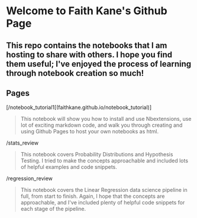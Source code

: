 # Welcome to Faith Kane's Github Page

## This repo contains the notebooks that I am hosting to share with others. I hope you find them useful; I've enjoyed the process of learning through notebook creation so much!

## Pages

[/notebook_tutorial1[(faithkane.github.io/notebook_tutorial)]

>This notebook will show you how to install and use Nbextensions, use lot of exciting markdown code, and walk you through creating and using Github Pages to host your own notebooks as html.

/stats_review

>This notebook covers Probability Distributions and Hypothesis Testing. I tried to make the concepts approachable and included lots of helpful examples and code snippets.

/regression_review

>This notebook covers the Linear Regression data science pipeline in full, from start to finish. Again, I hope that the concepts are approachable, and I've included plenty of helpful code snippets for each stage of the pipeline.
